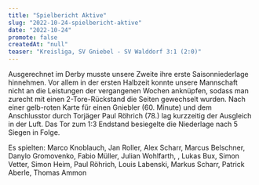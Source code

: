 ```yaml
---
title: "Spielbericht Aktive"
slug: "2022-10-24-spielbericht-aktive"
date: "2022-10-24"
promote: false
createdAt: "null"
teaser: "Kreisliga, SV Gniebel - SV Walddorf 3:1 (2:0)"
---
```

Ausgerechnet im Derby musste unsere Zweite ihre erste Saisonniederlage hinnehmen. Vor allem in der ersten Halbzeit konnte unsere Mannschaft nicht an die Leistungen der vergangenen Wochen anknüpfen, sodass man zurecht mit einen 2-Tore-Rückstand die Seiten gewechselt wurden. Nach einer gelb-roten Karte für einen Gniebler (60. Minute) und dem Anschlusstor durch Torjäger Paul Röhrich (78.) lag kurzzeitig der Ausgleich in der Luft. Das Tor zum 1:3 Endstand besiegelte die Niederlage nach 5 Siegen in Folge.

Es spielten: Marco Knoblauch, Jan Roller, Alex Scharr, Marcus Belschner, Danylo Gromovenko, Fabio Müller, Julian Wohlfarth, , Lukas Bux, Simon Vetter, Simon Heim, Paul Röhrich, Louis Labenski, Markus Scharr, Patrick Aberle, Thomas Ammon
